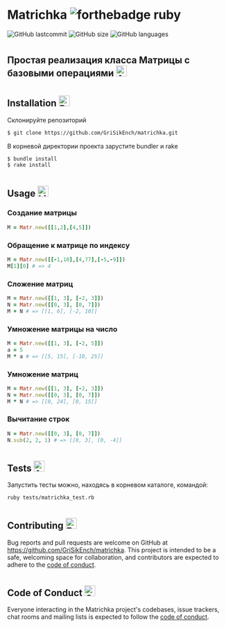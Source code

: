 # Matrichka ![forthebadge ruby](https://img.shields.io/badge/Ruby-CC342D?style=for-the-badge&logo=ruby&logoColor=white)

![GitHub lastcommit](https://img.shields.io/github/last-commit/GriSikEnch/matrichka) 
![GitHub size](https://img.shields.io/github/languages/code-size/GriSikEnch/matrichka)
![GitHub languages](https://img.shields.io/github/languages/top/GriSikEnch/matrichka)

#
## Простая реализация класса Матрицы с базовыми операциями  <img src="https://raw.githubusercontent.com/Tarikul-Islam-Anik/Animated-Fluent-Emojis/master/Emojis/Smilies/Alien%20Monster.png" alt="Alien Monster" width="25" height="25" />


#

## Installation <img src="https://raw.githubusercontent.com/Tarikul-Islam-Anik/Animated-Fluent-Emojis/master/Emojis/Symbols/Down%20Arrow.png" alt="Down Arrow" width="25" height="25" />

Склонируйте репозиторий 
```bash
$ git clone https://github.com/GriSikEnch/matrichka.git
```

В корневой директории проекта зарустите bundler и rake
```bash
$ bundle install
$ rake install
```

#
## Usage <img src="https://raw.githubusercontent.com/Tarikul-Islam-Anik/Animated-Fluent-Emojis/master/Emojis/Animals/Lizard.png" alt="Lizard" width="25" height="25" />

### Создание матрицы
```ruby
M = Matr.new([[1,2],[4,5]])
```

### Обращение к матрице по индексу
```ruby
M = Matr.new([[-1,10],[4,77],[-5,-9]])
M[1][0] # => 4
```

### Сложение матриц
```ruby
M = Matr.new([[1, 3], [-2, 3]])
N = Matr.new([[0, 3], [0, 7]])
M + N # => [[1, 6], [-2, 10]]
```

### Умножение матрицы на число
```ruby
M = Matr.new([[1, 3], [-2, 5]])
a = 5
M * a # => [[5, 15], [-10, 25]]
```

### Умножение матриц
```ruby
M = Matr.new([[1, 3], [-2, 3]])
N = Matr.new([[0, 3], [0, 7]])
M * N # => [[0, 24], [0, 15]]
```

### Вычитание строк
```ruby
N = Matr.new([[0, 3], [0, 7]])
N.sub(2, 2, 1) # => [[0, 3], [0, -4]]
```
#
## Tests <img src="https://raw.githubusercontent.com/Tarikul-Islam-Anik/Animated-Fluent-Emojis/master/Emojis/Smilies/Alien.png" alt="Alien" width="25" height="25" />
Запустить тесты можно, находясь в корневом каталоге, командой:
```bash
ruby tests/matrichka_test.rb 
```
#
## Contributing <img src="https://raw.githubusercontent.com/Tarikul-Islam-Anik/Animated-Fluent-Emojis/master/Emojis/Hand%20gestures/Folded%20Hands%20Light%20Skin%20Tone.png" alt="Folded Hands Light Skin Tone" width="25" height="25" />

Bug reports and pull requests are welcome on GitHub at https://github.com/GriSikEnch/matrichka. This project is intended to be a safe, welcoming space for collaboration, and contributors are expected to adhere to the [code of conduct](https://github.com/GriSikEnch/matrichka/blob/master/CODE_OF_CONDUCT.md).

#
## Code of Conduct <img src="https://raw.githubusercontent.com/Tarikul-Islam-Anik/Animated-Fluent-Emojis/master/Emojis/Hand%20gestures/Crossed%20Fingers%20Light%20Skin%20Tone.png" alt="Crossed Fingers Light Skin Tone" width="25" height="25" />

Everyone interacting in the Matrichka project's codebases, issue trackers, chat rooms and mailing lists is expected to follow the [code of conduct](https://github.com/GriSikEnch/matrichka/blob/master/CODE_OF_CONDUCT.md).
#